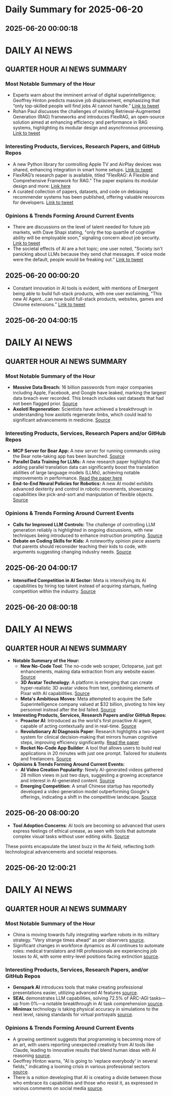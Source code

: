 # Daily Summary for 2025-06-20

## 2025-06-20 00:00:18

# DAILY AI NEWS

## QUARTER HOUR AI NEWS SUMMARY

### Most Notable Summary of the Hour
- Experts warn about the imminent arrival of digital superintelligence; Geoffrey Hinton predicts massive job displacement, emphasizing that “only top-skilled people will find jobs AI cannot handle.” [Link to tweet](https://x.com/i/web/status/1935834807843668180)
- Rohan Paul discusses the challenges of existing Retrieval-Augmented Generation (RAG) frameworks and introduces FlexRAG, an open-source solution aimed at enhancing efficiency and performance in RAG systems, highlighting its modular design and asynchronous processing. [Link to tweet](https://x.com/i/web/status/1935847061573841099)

### Interesting Products, Services, Research Papers, and GitHub Repos
- A new Python library for controlling Apple TV and AirPlay devices was shared, enhancing integration in smart home setups. [Link to tweet](https://x.com/i/web/status/1935846830572450189)
- FlexRAG’s research paper is available, titled "FlexRAG: A Flexible and Comprehensive Framework for RAG." The paper explains its modular design and more: [Link here](https://arxiv.org/abs/2506.12494)
- A curated collection of papers, datasets, and code on debiasing recommender systems has been published, offering valuable resources for developers. [Link to tweet](https://x.com/i/web/status/1935839226215514159)

### Opinions & Trends Forming Around Current Events
- There are discussions on the level of talent needed for future job markets, with Dave Shapi stating, "only the top quartile of cognitive ability will be employable soon,” signaling concern about job security. [Link to tweet](https://x.com/i/web/status/1935840816536109158)
- The societal effects of AI are a hot topic; one user noted, "Society isn't panicking about LLMs because they send chat messages. If voice mode were the default, people would be freaking out." [Link to tweet](https://x.com/i/web/status/1935820719142666242)

## 2025-06-20 00:00:20

- Constant innovation in AI tools is evident, with mentions of Emergent being able to build full-stack products, with one user exclaiming, "This new AI Agent...can now build full-stack products, websites, games and Chrome extensions.” [Link to tweet](https://x.com/i/web/status/1935818509809856606)

## 2025-06-20 04:00:15

# DAILY AI NEWS

## QUARTER HOUR AI NEWS SUMMARY  

### Most Notable Summary of the Hour  
- **Massive Data Breach:** 16 billion passwords from major companies including Apple, Facebook, and Google have leaked, marking the largest data breach ever recorded. This breach includes vast datasets that had not been flagged prior. [Source](https://x.com/i/web/status/1935905194568462574)  
- **Axolotl Regeneration:** Scientists have achieved a breakthrough in understanding how axolotls regenerate limbs, which could lead to significant advancements in medicine. [Source](https://x.com/i/web/status/1935903118421901463)  

### Interesting Products, Services, Research Papers and/or GitHub Repos  
- **MCP Server for Bear App:** A new server for running commands using the Bear note-taking app has been launched. [Source](https://x.com/i/web/status/1935907673783906440)  
- **Parallel Data Training for LLMs:** A new research paper highlights that adding parallel translation data can significantly boost the translation abilities of large language models (LLMs), achieving notable improvements in performance. [Read the paper here](https://x.com/i/web/status/1935893870149091601)  
- **End-to-End Neural Policies for Robotics:** A new AI model exhibits advanced dexterity and control in robotic movements, showcasing capabilities like pick-and-sort and manipulation of flexible objects. [Source](https://x.com/i/web/status/1935872730902978644)  

### Opinions & Trends Forming Around Current Events  
- **Calls for Improved LLM Controls:** The challenge of controlling LLM generation reliably is highlighted in ongoing discussions, with new techniques being introduced to enhance instruction prompting. [Source](https://x.com/i/web/status/1935876505701101632)  
- **Debate on Coding Skills for Kids:** A noteworthy opinion piece asserts that parents should reconsider teaching their kids to code, with arguments suggesting changing industry needs. [Source](https://x.com/i/web/status/1935891304757838118)

## 2025-06-20 04:00:17

- **Intensified Competition in AI Sector:** Meta is intensifying its AI capabilities by hiring top talent instead of acquiring startups, fueling competition within the industry. [Source](https://x.com/i/web/status/1935864677751570927)

## 2025-06-20 08:00:18

# DAILY AI NEWS

## QUARTER HOUR AI NEWS SUMMARY  
- **Notable Summary of the Hour:**  
  - **New No-Code Tool**: The no-code web scraper, Octoparse, just got enhancements, making data extraction from any website easier. [Source](https://x.com/i/web/status/1935970876450820575)  
  - **3D Avatar Technology**: A platform is emerging that can create hyper-realistic 3D avatar videos from text, combining elements of Pixar with AI capabilities. [Source](https://x.com/i/web/status/1935970263260451082)  
  - **Meta's Ambitious Moves**: Meta attempted to acquire the Safe Superintelligence company valued at $32 billion, pivoting to hire key personnel instead after the bid failed. [Source](https://x.com/i/web/status/1935954015998624181)  
- **Interesting Products, Services, Research Papers and/or GitHub Repos:**  
  - **Proactor AI**: Introduced as the world's first proactive AI agent, capable of acting contextually and in real-time. [Source](https://x.com/i/web/status/1935956624633421865)  
  - **Revolutionary AI Diagnosis Paper**: Research highlights a two-agent system for clinical decision-making that mirrors human cognitive steps, improving efficiency significantly. [Read the paper](https://x.com/i/web/status/1935924320485740940)  
  - **Rocket No-Code App Builder**: A tool that allows users to build real applications in 20 minutes with just one prompt. Tailored for students and freelancers. [Source](https://x.com/i/web/status/1935966720902283658)  
- **Opinions & Trends Forming Around Current Events:**  
  - **AI Video Creation Popularity**: Newly AI-generated videos gathered 28 million views in just two days, suggesting a growing acceptance and interest in AI-generated content. [Source](https://x.com/i/web/status/1935918532249911419)  
  - **Emerging Competition**: A small Chinese startup has reportedly developed a video generation model outperforming Google's offerings, indicating a shift in the competitive landscape. [Source](https://x.com/i/web/status/1935934498837078204)

## 2025-06-20 08:00:20

- **Tool Adoption Concerns**: AI tools are becoming so advanced that users express feelings of ethical unease, as seen with tools that automate complex visual tasks without user editing skills. [Source](https://x.com/i/web/status/1935962647046078801)  

These points encapsulate the latest buzz in the AI field, reflecting both technological advancements and societal responses.

## 2025-06-20 12:00:21

# DAILY AI NEWS

## QUARTER HOUR AI NEWS SUMMARY

### Most Notable Summary of the Hour
- China is moving towards fully integrating warfare robots in its military strategy. "Very strange times ahead" as per observers [source](https://x.com/i/web/status/1936031132253843490).
- Significant changes in workforce dynamics as AI continues to automate roles: medical translators and HR professionals are experiencing job losses to AI, with some entry-level positions facing extinction [source](https://x.com/i/web/status/1936029690403381506).

### Interesting Products, Services, Research Papers, and/or GitHub Repos
- **Genspark AI** introduces tools that make creating professional presentations easier, utilizing advanced AI features [source](https://x.com/i/web/status/1935979391798198726).
- **SEAL** demonstrates LLM capabilities, solving 72.5% of ARC-AGI tasks—up from 0%—a notable breakthrough in AI task comprehension [source](https://x.com/i/web/status/1935978954042884304).
- **Minimax** technology is taking physical accuracy in simulations to the next level, raising standards for virtual portrayals [source](https://x.com/i/web/status/1936008877947879868).

### Opinions & Trends Forming Around Current Events
- A growing sentiment suggests that programming is becoming more of an art, with users reporting unexpected creativity from AI tools like Claude, leading to innovative results that blend human ideas with AI reasoning [source](https://x.com/i/web/status/1936028900389187906).
- Geoffrey Hinton warns, "AI is going to 'replace everybody' in several fields," indicating a looming crisis in various professional sectors [source](https://x.com/i/web/status/1936019725844205926). 
- There is a notion developing that AI is creating a divide between those who embrace its capabilities and those who resist it, as expressed in various comments on social media [source](https://x.com/i/web/status/1936004147977109982).

